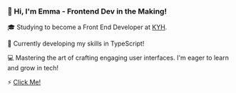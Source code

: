 ### 👋 Hi, I'm Emma - Frontend Dev in the Making!

🎓 Studying to become a Front End Developer at [KYH](https://www.linkedin.com/school/kyh).

🚀 Currently developing my skills in TypeScript!

💻 Mastering the art of crafting engaging user interfaces. I'm eager to learn and grow in tech!

⚡ [Click Me!](https://emmamellgren.vercel.app)

<!--
**emmaoliviamellgren/emmaoliviamellgren** is a ✨ _special_ ✨ repository because its `README.md` (this file) appears on your GitHub profile.

Here are some ideas to get you started:

- 🔭 I’m currently working on ...
- 🌱 I’m currently learning ...
- 👯 I’m looking to collaborate on ...
- 🤔 I’m looking for help with ...
- 💬 Ask me about ...
- 📫 How to reach me: ...
- 😄 Pronouns: ...
- ⚡ Fun fact: ...
-->
